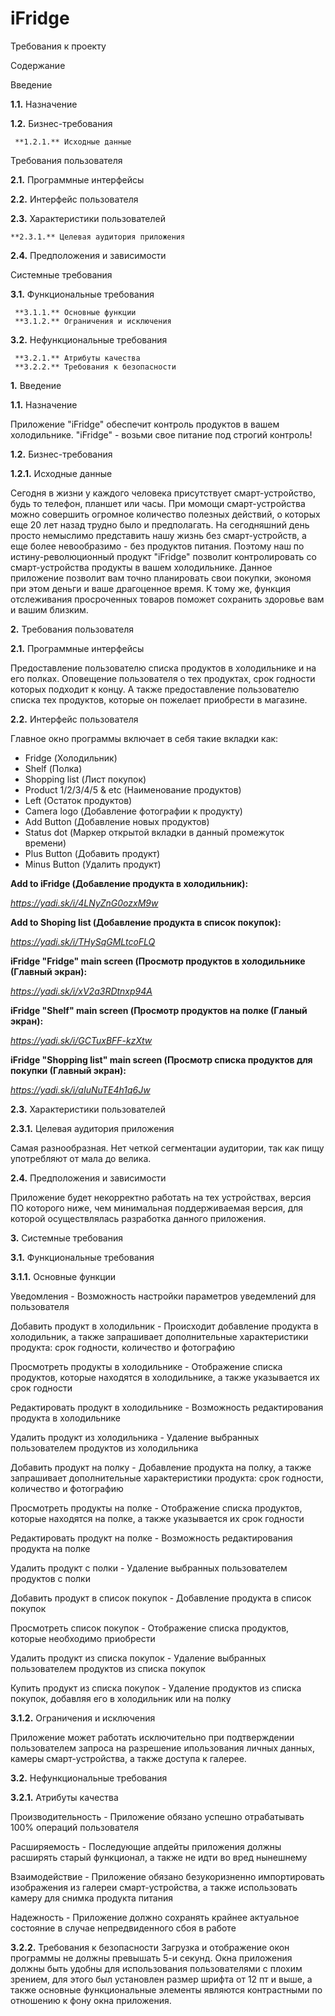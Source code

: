 # iFridge

Требования к проекту

Содержание

Введение

**1.1.** Назначение

**1.2.** Бизнес-требования

     **1.2.1.** Исходные данные

Требования пользователя

**2.1.** Программные интерфейсы

**2.2.** Интерфейс пользователя

**2.3.** Характеристики пользователей

    **2.3.1.** Целевая аудитория приложения
    
**2.4.** Предположения и зависимости

Системные требования

**3.1.** Функциональные требования

     **3.1.1.** Основные функции
     **3.1.2.** Ограничения и исключения
     
**3.2.** Нефункциональные требования

     **3.2.1.** Атрибуты качества
     **3.2.2.** Требования к безопасности

**1.** Введение

**1.1.** Назначение

Приложение "iFridge" обеспечит контроль продуктов в вашем холодильнике. "iFridge" - возьми свое питание под строгий контроль!

**1.2.** Бизнес-требования

**1.2.1.** Исходные данные

Сегодня в жизни у каждого человека присутствует смарт-устройство, будь то телефон, планшет или часы. При момощи смарт-устройства можно совершить огромное количество полезных действий, о которых еще 20 лет назад трудно было и предполагать. На сегодняшний день просто немыслимо представить нашу жизнь без смарт-устройств, а еще более невообразимо - без продуктов питания. Поэтому наш по истину-революционный продукт "iFridge" позволит контролировать со смарт-устройства продукты в вашем холодильнике. Данное приложение позволит вам точно планировать свои покупки, экономя при этом деньги и ваше драгоценное время. К тому же, функция отслеживания просроченных товаров поможет сохранить здоровье вам и вашим близким.

**2.** Требования пользователя

**2.1.** Программные интерфейсы

Предоставление пользователю списка продуктов в холодильнике и на его полках.
Оповещение пользователя о тех продуктах, срок годности которых подходит к концу.
А также предоставление пользователю списка тех продуктов, которые он пожелает приобрести в магазине.

**2.2.** Интерфейс пользователя

Главное окно программы включает в себя такие вкладки как:
- Fridge (Холодильник)
- Shelf (Полка)
- Shopping list (Лист покупок)
- Product 1/2/3/4/5 & etc (Наименование продуктов)
- Left (Остаток продуктов)
- Camera logo (Добавление фотографии к продукту)
- Add Button (Добавление новых продуктов)
- Status dot (Маркер открытой вкладки в данный промежуток времени)
- Plus Button (Добавить продукт)
- Minus Button (Удалить продукт)

**Add to iFridge (Добавление продукта в холодильник):**

*https://yadi.sk/i/4LNyZnG0ozxM9w*

**Add to Shoping list (Добавление продукта в список покупок):**

*https://yadi.sk/i/THySqGMLtcoFLQ*

**iFridge "Fridge" main screen (Просмотр продуктов в холодильнике (Главный экран):**

*https://yadi.sk/i/xV2a3RDtnxp94A*

**iFridge "Shelf" main screen (Просмотр продуктов на полке (Гланый экран):**

*https://yadi.sk/i/GCTuxBFF-kzXtw*

**iFridge "Shopping list" main screen (Просмотр списка продуктов для покупки (Главный экран):**

*https://yadi.sk/i/aIuNuTE4h1q6Jw*

**2.3.** Характеристики пользователей

**2.3.1.** Целевая аудитория приложения

Самая разнообразная. Нет четкой сегментации аудитории, так как пищу употребляют от мала до велика.

**2.4.** Предположения и зависимости

Приложение будет некорректно работать на тех устройствах, версия ПО которого ниже, чем минимальная поддерживаемая версия, для которой осуществлялась разработка данного приложения.

**3.** Системные требования

**3.1.** Функциональные требования

**3.1.1.** Основные функции

Уведомления - Возможность настройки параметров уведемлений для пользователя

Добавить продукт в холодильник - Происходит добавление продукта в холодильник, а также запрашивает дополнительные характеристики продукта: срок годности, количество и фотографию

Просмотреть продукты в холодильнике - Отображение списка продуктов, которые находятся в холодильнике, а также указывается их срок годности

Редактировать продукт в холодильнике - Возможность редактирования продукта в холодильнике

Удалить продукт из холодильника - Удаление выбранных пользователем продуктов из холодильника

Добавить продукт на полку - Добавление продукта на полку, а также запрашивает дополнительные характеристики продукта: срок годности, количество и фотографию

Просмотреть продукты на полке - Отображение списка продуктов, которые находятся на полке, а также указывается их срок годности

Редактировать продукт на полке - Возможность редактирования продукта на полке

Удалить продукт с полки - Удаление выбранных пользователем продуктов с полки

Добавить продукт в список покупок - Добавление продукта в список покупок

Просмотреть список покупок - Отображение списка продуктов, которые необходимо приобрести

Удалить продукт из списка покупок - Удаление выбранных пользователем продуктов из списка покупок

Купить продукт из списка покупок - Удаление продуктов из списка покупок, добавляя его в холодильник или на полку

**3.1.2.** Ограничения и исключения

Приложение может работать исключительно при подтверждении пользователем запроса на разрешение ипользования личных данных, камеры смарт-устройства, а также доступа к галерее.

**3.2.** Нефункциональные требования

**3.2.1.** Атрибуты качества

Производительность - Приложение обязано успешно отрабатывать 100% операций пользователя

Расширяемость - Последующие апдейты приложения должны расширять старый функционал, а также не идти во вред нынешнему

Взаимодействие - Приложение обязано безукоризненно импортировать изображения из галереи смарт-устройства, а также использовать камеру для снимка продукта питания

Надежность - Приложение должно сохранять крайнее актуальное состояние в случае непредвиденного сбоя в работе

**3.2.2.** Требования к безопасности
Загрузка и отображение окон программы не должны превышать 5-и секунд.
Окна приложения должны быть удобны для использования пользователями с плохим зрением, для этого был установлен размер шрифта от 12 пт и выше, а также основные функциональные элементы являются контрастными по отношению к фону окна приложения.
